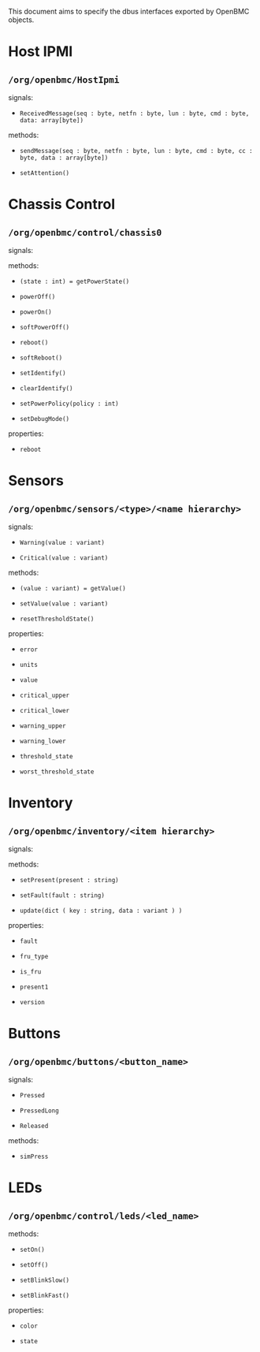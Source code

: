 
This document aims to specify the dbus interfaces exported by OpenBMC objects.

# Host IPMI

## `/org/openbmc/HostIpmi`

signals:

  *  `ReceivedMessage(seq : byte, netfn : byte, lun : byte, cmd : byte, data: array[byte])`

methods:

  *  `sendMessage(seq : byte, netfn : byte, lun : byte, cmd : byte, cc : byte, data : array[byte])`
   
  *  `setAttention()`

# Chassis Control

## `/org/openbmc/control/chassis0`

signals:


methods:

  *  `(state : int) = getPowerState()`

  *  `powerOff()`

  *  `powerOn()`

  *  `softPowerOff()`

  *  `reboot()`
  
  *  `softReboot()`

  *  `setIdentify()`

  *  `clearIdentify()`

  *  `setPowerPolicy(policy : int)`

  *  `setDebugMode()`

properties:

  *  `reboot`


# Sensors

## `/org/openbmc/sensors/<type>/<name hierarchy>`

signals:

  *  `Warning(value : variant)`

  *  `Critical(value : variant)`

methods:

  *  `(value : variant) = getValue()`

  *  `setValue(value : variant)`

  *  `resetThresholdState()`

properties:

  *  `error`

  *  `units`

  *  `value`

  *  `critical_upper`

  *  `critical_lower`

  *  `warning_upper`

  *  `warning_lower`

  *  `threshold_state`

  *  `worst_threshold_state`

# Inventory

## `/org/openbmc/inventory/<item hierarchy>`

signals:


methods:

  *  `setPresent(present : string)`

  *  `setFault(fault : string)`

  *  `update(dict ( key : string, data : variant ) )`

properties:

  *  `fault`

  *  `fru_type`

  *  `is_fru`

  *  `present1`

  *  `version`


# Buttons

## `/org/openbmc/buttons/<button_name>`

signals:

  *  `Pressed`

  *  `PressedLong`

  *  `Released`

methods:

  *  `simPress`

# LEDs

## `/org/openbmc/control/leds/<led_name>`

methods:

  *  `setOn()`

  *  `setOff()`

  *  `setBlinkSlow()`

  *  `setBlinkFast()`

properties:

  *  `color`

  *  `state`


